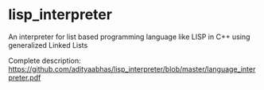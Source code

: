 # lisp_interpreter
An interpreter for list based programming language like LISP in C++ using generalized Linked Lists

Complete description:
https://github.com/adityaabhas/lisp_interpreter/blob/master/language_interpreter.pdf
